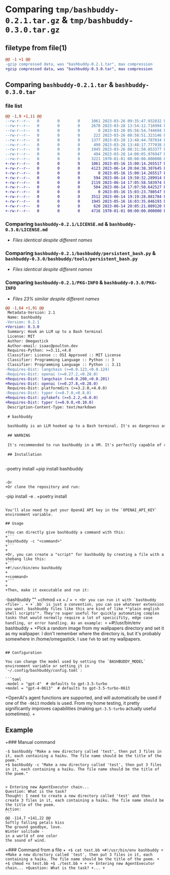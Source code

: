 # Comparing `tmp/bashbuddy-0.2.1.tar.gz` & `tmp/bashbuddy-0.3.0.tar.gz`

## filetype from file(1)

```diff
@@ -1 +1 @@
-gzip compressed data, was "bashbuddy-0.2.1.tar", max compression
+gzip compressed data, was "bashbuddy-0.3.0.tar", max compression
```

## Comparing `bashbuddy-0.2.1.tar` & `bashbuddy-0.3.0.tar`

### file list

```diff
@@ -1,9 +1,11 @@
--rw-r--r--   0        0        0     1061 2023-03-26 09:35:47.932832 bashbuddy-0.2.1/LICENSE.md
--rw-r--r--   0        0        0     2670 2023-03-28 13:54:12.716994 bashbuddy-0.2.1/README.md
--rw-r--r--   0        0        0        0 2023-03-26 05:56:54.744694 bashbuddy-0.2.1/bashbuddy/__init__.py
--rw-r--r--   0        0        0      222 2023-03-26 08:58:51.323146 bashbuddy-0.2.1/bashbuddy/__main__.py
--rw-r--r--   0        0        0     1377 2023-03-28 13:48:44.787034 bashbuddy-0.2.1/bashbuddy/agent.py
--rw-r--r--   0        0        0      499 2023-03-28 13:48:17.777038 bashbuddy-0.2.1/bashbuddy/config.py
--rw-r--r--   0        0        0     1945 2023-03-26 08:31:50.853377 bashbuddy-0.2.1/bashbuddy/persistent_bash.py
--rw-r--r--   0        0        0      494 2023-03-28 14:00:05.976947 bashbuddy-0.2.1/pyproject.toml
--rw-r--r--   0        0        0     3221 1970-01-01 00:00:00.000000 bashbuddy-0.2.1/PKG-INFO
+-rw-r--r--   0        0        0     1061 2023-05-16 15:00:14.265517 bashbuddy-0.3.0/LICENSE.md
+-rw-r--r--   0        0        0     4123 2023-06-14 20:04:38.307645 bashbuddy-0.3.0/README.md
+-rw-r--r--   0        0        0        0 2023-05-16 15:00:14.265517 bashbuddy-0.3.0/bashbuddy/__init__.py
+-rw-r--r--   0        0        0      594 2023-06-14 19:50:32.289914 bashbuddy-0.3.0/bashbuddy/__main__.py
+-rw-r--r--   0        0        0     2119 2023-06-14 17:05:58.583974 bashbuddy-0.3.0/bashbuddy/agent.py
+-rw-r--r--   0        0        0      504 2023-06-14 17:07:50.642527 bashbuddy-0.3.0/bashbuddy/config.py
+-rw-r--r--   0        0        0        0 2023-05-16 15:03:23.780547 bashbuddy-0.3.0/bashbuddy/tools/__init__.py
+-rw-r--r--   0        0        0     3512 2023-06-14 19:19:28.881784 bashbuddy-0.3.0/bashbuddy/tools/file_tree.py
+-rw-r--r--   0        0        0     1945 2023-05-16 16:03:35.046193 bashbuddy-0.3.0/bashbuddy/tools/persistent_bash.py
+-rw-r--r--   0        0        0      620 2023-06-14 20:05:21.089120 bashbuddy-0.3.0/pyproject.toml
+-rw-r--r--   0        0        0     4716 1970-01-01 00:00:00.000000 bashbuddy-0.3.0/PKG-INFO
```

### Comparing `bashbuddy-0.2.1/LICENSE.md` & `bashbuddy-0.3.0/LICENSE.md`

 * *Files identical despite different names*

### Comparing `bashbuddy-0.2.1/bashbuddy/persistent_bash.py` & `bashbuddy-0.3.0/bashbuddy/tools/persistent_bash.py`

 * *Files identical despite different names*

### Comparing `bashbuddy-0.2.1/PKG-INFO` & `bashbuddy-0.3.0/PKG-INFO`

 * *Files 23% similar despite different names*

```diff
@@ -1,64 +1,91 @@
 Metadata-Version: 2.1
 Name: bashbuddy
-Version: 0.2.1
+Version: 0.3.0
 Summary: Hook an LLM up to a Bash terminal
 License: MIT
 Author: Omegastick
 Author-email: isaac@poulton.dev
 Requires-Python: >=3.11,<4.0
 Classifier: License :: OSI Approved :: MIT License
 Classifier: Programming Language :: Python :: 3
 Classifier: Programming Language :: Python :: 3.11
-Requires-Dist: langchain (>=0.0.123,<0.0.124)
-Requires-Dist: openai (>=0.27.2,<0.28.0)
+Requires-Dist: langchain (>=0.0.200,<0.0.201)
+Requires-Dist: openai (>=0.27.8,<0.28.0)
 Requires-Dist: platformdirs (>=3.2.0,<4.0.0)
-Requires-Dist: typer (>=0.7.0,<0.8.0)
+Requires-Dist: pyfakefs (>=5.2.2,<6.0.0)
+Requires-Dist: typer (>=0.9.0,<0.10.0)
 Description-Content-Type: text/markdown
 
 # bashbuddy
 
 bashbuddy is an LLM hooked up to a Bash terminal. It's as dangerous as it sounds, but it's also a lot of fun. It's pretty much a proof of concept right now, so expect jank.
 
 ## WARNING
 
 It's recommended to run bashbuddy in a VM. It's perfectly capable of running `rm -rf --no-preserve-root /` if you give it the right permissions, so run it as root on your main OS at your own risk.
 
 ## Installation
 
 ```
-poetry install
+pip install bashbuddy
 ```
 
-Or
+Or clone the repository and run:
 
 ```
-pip install -e .
+poetry install
 ```
 
 You'll also need to put your OpenAI API key in the `OPENAI_API_KEY` environment variable.
 
 ## Usage
 
+You can directly give bashbuddy a command with this:
+```
+bashbuddy -c "<command>"
+```
+
+Or, you can create a "script" for bashbuddy by creating a file with a shebang like this:
+```
+#!/usr/bin/env bashbuddy
+
+<command>
+```
+
+Then, make it executable and run it:
 ```
-bashbuddy "<command>"
+chmod +x <file>
+./<file>
+```
+
+Or you can run it with `bashbuddy <file>`.
+
+`.bb` is just a convention, you can use whatever extension you want. bashbuddy files like this are kind of like *"plain english shell scripts"*. They're super useful for quickly automating complex tasks that would normally require a lot of specicifity, edge case handling, or error handling. As an example:
+```
+#!/usr/bin/env bashbuddy
+
+Pick a random image from my wallpapers directory and set it as my wallpaper. I don't remember where the directory is, but it's probably somewhere in /home/omegastick. I use `feh` to set my wallpapers.
 ```
 
 ## Configuration
 
 You can change the model used by setting the `BASHBUDDY_MODEL` environment variable or setting it in `~/.config/bashbuddy/config.toml`:
 
 ```toml
-model = "gpt-4"  # defaults to gpt-3.5-turbo
+model = "gpt-4-0613"  # defaults to gpt-3.5-turbo-0613
 ```
 
+OpenAI's agent functions are supported, and will automatically be used if one of the `-0613` models is used. From my home testing, it pretty significantly improves capabilities (making `gpt-3.5-turbo` actually useful sometimes).
+
 ## Example
 
+### Manual command
 ````
-$ bashbuddy "Make a new directory called 'test', then put 3 files in it, each containing a haiku. The file name should be the title of the poem."
+$ bashbuddy -c "Make a new directory called 'test', then put 3 files in it, each containing a haiku. The file name should be the title of the poem."
 
 
 > Entering new AgentExecutor chain...
 Question: What is the task?
 Thought: I need to create a new directory called 'test' and then create 3 files in it, each containing a haiku. The file name should be the title of the poem.
 Action:
 ```
@@ -114,7 +141,22 @@
 Softly falling petals kiss
 The ground goodbye, love.
 Winter solitude -
 in a world of one color
 the sound of wind.
 ````
 
+### Command from a file
+```
+$ cat test.bb
+#!/usr/bin/env bashbuddy
+
+Make a new directory called 'test', then put 3 files in it, each containing a haiku. The file name should be the title of the poem.
+
+$ chmod +x test.bb
+$ ./test.bb
+
+
+> Entering new AgentExecutor chain...
+Question: What is the task?
+...
+```
```

